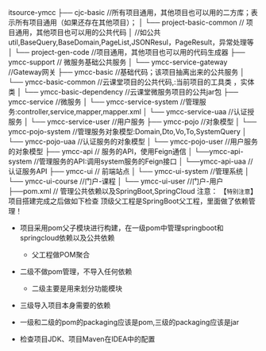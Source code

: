 itsource-ymcc
├── cjc-basic           //所有项目通用，其他项目也可以用的二方库；表示所有项目通用（如果还存在其他项目）；
│       └── project-basic-common  // 项目通用，其他项目也可以用的公共代码
│                                  //如公共util,BaseQuery,BaseDomain,PageList,JSONResul，PageResult，异常处理等
│       └── project-gen-code      //项目通用，其他项目也可以用的代码生成器
├── ymcc-support            // 微服务基础公共服务
│       └── ymcc-service-gateway     //Gateway网关
├── ymcc-basic              //基础代码；该项目抽离出来的公共服务
│       └── ymcc-basic-common  //云课堂项目的公共代码,:当前项目的工具类 ，实体类
│       └── ymcc-basic-dependency //云课堂微服务项目的公共jar包
├── ymcc-service            //微服务
│       └── ymcc-service-system    //管理服务:controller,service,mapper,mapper.xml
│       └── ymcc-service-uaa      //认证授服务
│       └── ymcc-service-user     //用户服务
├── ymcc-pojo               //对象模型
│       └── ymcc-pojo-system       //管理服务对象模型:Domain,Dto,Vo,To,SystemQuery
│       └── ymcc-pojo-uaa          //认证服务的对象模型
│       └── ymcc-pojo-user         //用户服务的对象模型
├── ymcc-api                // 服务的API，使用Feign通信
│       └──ymcc-api-system         //管理服务的API:调用system服务的Feign接口
│       └──ymcc-api-uaa           //认证服务API
├── ymcc-ui                  // 前端站点
│       └── ymcc-ui-system         //管理系统
│       └── ymcc-ui-course        //门户-课程
│       └── ymcc-ui-user          //门户-用户
├──pom.xml                   // 管理公共依赖以及SpringBoot,SpringCloud
注意：
【`特别注意`】项目搭建完成之后做如下检查
顶级父工程是SpringBoot父工程，里面做了依赖管理！
- 项目采用pom父子模块进行构建，在一级pom中管理springboot和springcloud依赖以及公共依赖
    - 父工程做POM聚合

- 二级不做pom管理，不导入任何依赖
    - 二级主要是用来划分功能模块

- 三级导入项目本身需要的依赖

- 一级和二级的pom的packaging应该是pom,三级的packaging应该是jar

- 检查项目JDK、项目Maven在IDEA中的配置

